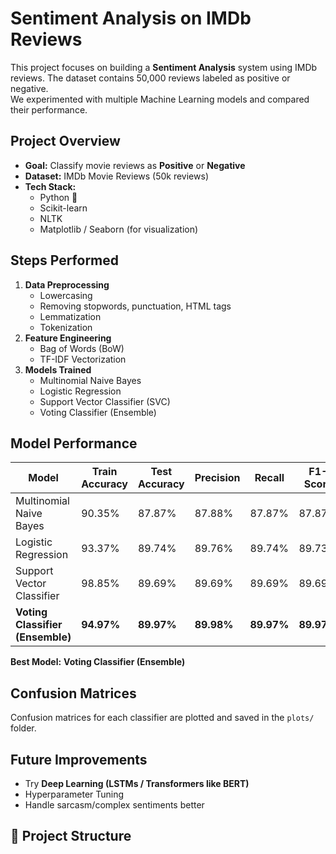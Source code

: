 # Sentiment Analysis on IMDb Reviews 

This project focuses on building a **Sentiment Analysis** system using IMDb reviews. The dataset contains 50,000 reviews labeled as positive or negative.  
We experimented with multiple Machine Learning models and compared their performance.

##  Project Overview

- **Goal:** Classify movie reviews as **Positive** or **Negative**
- **Dataset:** IMDb Movie Reviews (50k reviews)
- **Tech Stack:**
  - Python 🐍
  - Scikit-learn
  - NLTK
  - Matplotlib / Seaborn (for visualization)

##  Steps Performed

1. **Data Preprocessing**
   - Lowercasing
   - Removing stopwords, punctuation, HTML tags
   - Lemmatization
   - Tokenization
2. **Feature Engineering**
   - Bag of Words (BoW)
   - TF-IDF Vectorization
3. **Models Trained**
   - Multinomial Naive Bayes
   - Logistic Regression
   - Support Vector Classifier (SVC)
   - Voting Classifier (Ensemble)

##  Model Performance

| Model                        | Train Accuracy | Test Accuracy | Precision | Recall | F1-Score |
|------------------------------|----------------|---------------|-----------|--------|----------|
| Multinomial Naive Bayes      | 90.35%         | 87.87%        | 87.88%    | 87.87% | 87.87%   |
| Logistic Regression          | 93.37%         | 89.74%        | 89.76%    | 89.74% | 89.73%   |
| Support Vector Classifier    | 98.85%         | 89.69%        | 89.69%    | 89.69% | 89.69%   |
| **Voting Classifier (Ensemble)** | **94.97%**    | **89.97%**    | **89.98%**| **89.97%** | **89.97%** |

**Best Model:** **Voting Classifier (Ensemble)**

##  Confusion Matrices

Confusion matrices for each classifier are plotted and saved in the `plots/` folder.

##  Future Improvements

- Try **Deep Learning (LSTMs / Transformers like BERT)**
- Hyperparameter Tuning
- Handle sarcasm/complex sentiments better

## 📂 Project Structure
